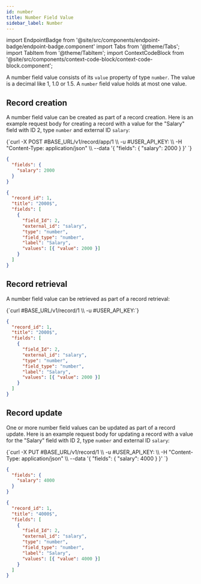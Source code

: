 ```yaml
---
id: number
title: Number Field Value
sidebar_label: Number
---
```


import EndpointBadge from '@site/src/components/endpoint-badge/endpoint-badge.component'
import Tabs from '@theme/Tabs';
import TabItem from '@theme/TabItem';
import ContextCodeBlock from '@site/src/components/context-code-block/context-code-block.component';

A number field value consists of its `value` property of type `number`. The value is a decimal like 1, 1.0 or 1.5. A `number` field value holds at most one value.

## Record creation

<EndpointBadge method="POST" url="https://api.tapeapp.com/v1/record/app/{app_id}" />

A number field value can be created as part of a record creation. Here is an example request body for creating a record with a value for the "Salary" field with ID 2, type `number` and external ID `salary`:

<Tabs defaultValue="curl">

<TabItem value="curl" label="cURL">
<ContextCodeBlock language="shell" title='➡️      Request'>
{`curl -X POST #BASE_URL/v1/record/app/1 \\
  -u #USER_API_KEY: \\
  -H "Content-Type: application/json" \\
  --data '{
    "fields": {
      "salary": 2000
    }
  }' 
`}
</ContextCodeBlock>
</TabItem>

<TabItem value="json" label="JSON">

```json title="➡️      Request">
{
  "fields": {
    "salary": 2000
  }
}
```

</TabItem>
</Tabs>

```json title="⬅️      Response"
{
  "record_id": 1,
  "title": "2000$",
  "fields": [
    {
      "field_Id": 2,
      "external_id": "salary",
      "type": "number",
      "field_type": "number",
      "label": "Salary",
      "values": [{ "value": 2000 }]
    }
  ]
}
```

## Record retrieval

<EndpointBadge method="GET" url="https://api.tapeapp.com/v1/record/{record_id}" />

A number field value can be retrieved as part of a record retrieval:

<ContextCodeBlock language="shell" title='➡️      Request'>
{`curl #BASE_URL/v1/record/1 \\
  -u #USER_API_KEY:`}
</ContextCodeBlock>

```json title='⬅️      Response'
{
  "record_id": 1,
  "title": "2000$",
  "fields": [
    {
      "field_Id": 2,
      "external_id": "salary",
      "type": "number",
      "field_type": "number",
      "label": "Salary",
      "values": [{ "value": 2000 }]
    }
  ]
}
```

## Record update

<EndpointBadge method="PUT" url="https://api.tapeapp.com/v1/record/{record_id}" />

One or more number field values can be updated as part of a record update. Here is an example request body for updating a record with a value for the "Salary" field with ID 2, type `number` and external ID `salary`:

<Tabs defaultValue="curl">

<TabItem value="curl" label="cURL">
<ContextCodeBlock language="shell" title='➡️      Request'>
{`curl -X PUT #BASE_URL/v1/record/1 \\
  -u #USER_API_KEY: \\
  -H "Content-Type: application/json" \\
  --data '{
    "fields": {
      "salary": 4000
    }
  }' 
`}
</ContextCodeBlock>
</TabItem>

<TabItem value="json" label="JSON">

```json title="➡️      Request">
{
  "fields": {
    "salary": 4000
  }
}
```

</TabItem>
</Tabs>

```json title="⬅️      Response"
{
  "record_id": 1,
  "title": "4000$",
  "fields": [
    {
      "field_Id": 2,
      "external_id": "salary",
      "type": "number",
      "field_type": "number",
      "label": "Salary",
      "values": [{ "value": 4000 }]
    }
  ]
}
```

